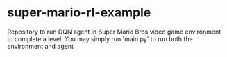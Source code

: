 # super-mario-rl-example
Repository to run DQN agent in Super Mario Bros video game environment to complete a level. You may simply run 'main.py' to run both the environment and agent
